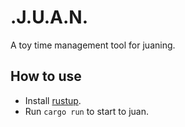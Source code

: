 # .J.U.A.N.
A toy time management tool for juaning.

## How to use
- Install [rustup](https://rustup.rs).
- Run `cargo run` to start to juan.
